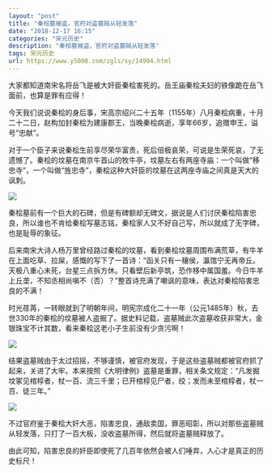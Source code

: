 ```yaml
---
layout: "post"
title: "秦桧墓被盗，官府对盗墓贼从轻发落"
date: "2018-12-17 16:15"
categories: "宋元历史"
description: "秦桧墓被盗，官府对盗墓贼从轻发落"
tags: 宋元历史
url: https://www.y5000.com/zgls/sy/14994.html
---
```






大家都知道南宋名将岳飞是被大奸臣秦桧害死的。岳王庙秦桧夫妇的铁像跪在岳飞面前，也算是罪有应得！

今天我们说说秦桧的身后事，宋高宗绍兴二十五年（1155年）八月秦桧病重，十月二十二日，赵构加封秦桧为建康郡王，当晚秦桧病逝，享年66岁，追赠申王，谥号“忠献”。

对于一个臣子来说秦桧生前享尽荣华富贵，死后倍极哀荣，可说是生荣死哀，了无遗憾了。秦桧的坟墓在南京牛首山的牧牛亭，坟墓左右有两座寺庙：一个叫做“移忠寺”，一个叫做“旌忠寺”，秦桧这种大奸臣的坟墓在这两座寺庙之间真是天大的讽刺。

![](https://img.y5000.com/uploads/allimg/170224/8-1F22415444M36.jpg)

秦桧墓前有一个巨大的石碑，但是有碑额却无碑文，据说是人们讨厌秦桧陷害忠良，所以谁也不肯给秦桧写墓志铭，秦桧家人又不好自己写，所以就成了无字碑，也是耻辱的象征。

后来南宋大诗人杨万里曾经路过秦桧的坟墓，看到秦桧坟墓周围布满荒草，有牛羊在上面吃草、拉屎，感慨的写下了一首诗：“函关只有一穰侯，瀛馆宁无再帝丘。天极八重心未死，台星三点拆方休。只看壁后新亭筑，恐作栘中属国羞。今日牛羊上丘垄，不知丞相尚嗔不（否）？”整首诗充满了嘲讽的意味，表达对秦桧陷害忠良的不满！

时光荏苒，一转眼就到了明朝年间，明宪宗成化二十一年（公元1485年）秋，去世330年的秦桧的坟墓被人盗掘了。据史料记载，盗墓贼此次盗墓收获非常大，金银珠宝不计其数，看来秦桧这老小子生前没有少贪污啊！

![](https://img.y5000.com/uploads/allimg/170224/1550305Q6-0.jpg)

结果盗墓贼由于太过招摇，不够谨慎，被官府发现，于是这些盗墓贼都被官府抓了起来，关进了大牢。本来按照《大明律例》盗墓是重罪，相关条文规定：“凡发掘坟冢见棺椁者，杖一百、流三千里；已开棺椁见尸者，绞；发而未至棺椁者，杖一百、徒三年。”

![](https://img.y5000.com/uploads/allimg/170224/8-1F224154433461.jpg)

不过官府鉴于秦桧大奸大恶，陷害忠良，通敌卖国，罪恶昭彰，所以对那些盗墓贼从轻发落，只打了一百大板，没收盗墓所得，然后就将盗墓贼释放了。

由此可知，陷害忠良的奸臣即使死了几百年依然会被人们唾弃，人心才是真正的历史标尺！
